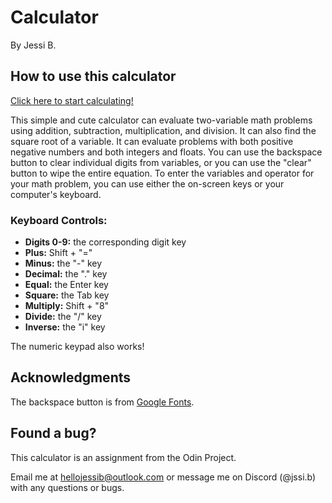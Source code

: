 # Calculator
By Jessi B.

## How to use this calculator

[Click here to start calculating!](https://baumjessi.github.io/calculator/) 

This simple and cute calculator can evaluate two-variable math problems using addition, subtraction, multiplication, and division. It can also 
find the square root of a variable. It can evaluate problems with both positive negative numbers and both integers and floats. You can use the 
backspace button to clear individual digits from variables, or you can use the "clear" button to wipe the entire equation. To enter the variables and operator for your math problem, you can use either the on-screen keys or your computer's keyboard.

### Keyboard Controls:

- **Digits 0-9:** the corresponding digit key  
- **Plus:** Shift + "="  
- **Minus:** the "-" key  
- **Decimal:** the "." key  
- **Equal:** the Enter key  
- **Square:** the Tab key  
- **Multiply:** Shift + "8"  
- **Divide:** the "/" key  
- **Inverse:** the "i" key  

The numeric keypad also works! 

## Acknowledgments 
The backspace button is from [Google Fonts](https://fonts.google.com/icons?selected=Material+Symbols+Outlined:backspace:FILL@0;wght@400;GRAD@0;opsz@24&icon.query=backsp&icon.size=24&icon.color=%234d4d4d). 

## Found a bug? 
This calculator is an assignment from the Odin Project.

Email me at hellojessib@outlook.com or message me on Discord (@jssi.b) with any questions or bugs.

